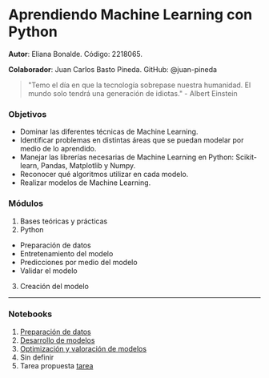 # Aprendiendo Machine Learning con Python

**Autor**: Eliana Bonalde. Código: 2218065. 

**Colaborador**: Juan Carlos Basto Pineda. GitHub: @juan-pineda  


> "Temo el día en que la tecnología sobrepase nuestra humanidad. El mundo solo tendrá una generación de idiotas." - Albert Einstein


### Objetivos
-  Dominar las diferentes técnicas de Machine Learning.
-  Identificar problemas en distintas áreas que se puedan modelar por medio de lo aprendido.
-  Manejar las librerı́as necesarias de Machine Learning en Python: Scikit-learn, Pandas, Matplotlib y Numpy.
-  Reconocer qué algoritmos utilizar en cada modelo.
-  Realizar modelos de Machine Learning.

### Módulos
1. Bases teóricas y prácticas
2. Python
- Preparación de datos
- Entretenamiento del modelo
- Predicciones por medio del modelo
- Validar el modelo
3. Creación del modelo

___

### Notebooks

1. [Preparación de datos](https://github.com/bonaldee/ProyectoModelado_ElianaBonalde/blob/main/codigo/preparacion_datos.ipynb)
2. [Desarrollo de modelos](https://github.com/bonaldee/ProyectoModelado_ElianaBonalde/blob/main/codigo/modelos.ipynb)
3. [Optimización y valoración de modelos](https://github.com/bonaldee/ProyectoModelado_ElianaBonalde/blob/main/codigo/optimizacion_validacion_evaluacion.ipynb)
4. Sin definir []()
5. Tarea propuesta [tarea](https://github.com/bonaldee/ProyectoModelado_ElianaBonalde/blob/main/codigo/tarea.ipynb)
